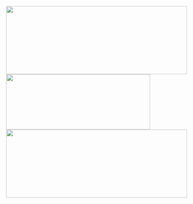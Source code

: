 <img height="185px" width="490px" align="top" src="https://github-readme-stats.vercel.app/api?username=GromRibeiro&show_icons=true&theme=transparent)"/>
<img height="150px" width="390px" align="" src="https://github-readme-stats.vercel.app/api/top-langs/?username=GromRibeiro&layout=compact&theme=midnight-purple)](https://github.com/anuraghazra/github-readme-stats)"/>
<img height="185px" width="490px" align="top" src="https://github-readme-stats.vercel.app/api/wakatime?username=willianrod)](https://github.com/anuraghazra/github-readme-stats))"/>
